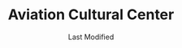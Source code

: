 ---
layout: location-page
date: Last Modified
description: "Local COVID-19 testing is available at Aviation Cultural Center in Atlanta, Georgia, USA."
permalink: "locations/georgia/atlanta/aviation-cultural-center/"
tags:
  - locations
  - georgia
title: Aviation Cultural Center
uniqueName: aviation-cultural-center
state: Georgia
stateAbbr: GA
hood: "Atlanta"
address: "3900 Aviation Circle NW"
city: "Atlanta"
zip: "30336"
zipsNearby: "30701 30703 30732 30733 30734 31029 31046 31816 31064 31085 31830 31097 36261 36262 36263 36264 36269 36273 36275 36280 30101 30102 30103 30004 30005 30009 30022 30023 30104 30301 30302 30303 30304 30305 30306 30307 30308 30309 30310 30311 30312 30313 30314 30315 30316 30317 30318 30319 30320 30321 30322 30324 30325 30326 30327 30328 30329 30330 30331 30332 30333 30334 30336 30337 30338 30339 30340 30341 30342 30343 30344 30345 30346 30348 30349 30350 30353 30354 30355 30356 30357 30358 30359 30360 30361 30362 30363 30364 30366 30368 30369 30370 30371 30374 30375 30377 30378 30380 30384 30385 30388 30392 30394 30396 30398 31106 31107 31119 31126 31131 31136 31139 31141 31145 31146 31150 31156 31192 31193 31195 31196 39901 30011 30106 30168 30002 30107 30204 30620 30622 30623 30108 30109 30517 30110 30205 30113 30515 30518 30519 30114 30115 30169 30112 30116 30117 30118 30119 30120 30121 30123 30124 30125 30111 30021 30206 30288 30012 30013 30094 30129 30014 30015 30016 30028 30040 30041 30019 30132 30157 30534 30030 30031 30032 30033 30034 30035 30036 30037 30133 30134 30135 30154 30026 30029 30095 30096 30097 30098 30099 30294 30137 30138 30212 30213 30139 30214 30215 30269 30270 31169 30140 30216 30542 30297 30298 30217 30219 30501 30503 30504 30506 30507 30218 30641 30220 30017 30222 30223 30224 30228 30229 30645 30141 30230 30142 30548 30233 30143 30549 30234 30018 30236 30237 30238 30144 30152 30156 30160 31144 30145 30240 30241 30261 30042 30043 30044 30045 30046 30049 30146 30047 30048 30147 30122 30038 30058 30248 30052 30250 30251 30252 30253 30126 30055 30148 30006 30007 30008 30060 30061 30062 30063 30064 30065 30066 30067 30068 30069 30090 30256 30257 30258 30655 30656 30259 30260 30287 30150 30564 30151 30056 30263 30264 30265 30271 30003 30010 30071 30091 30092 30093 30502 30566 30266 30054 30268 30567 30072 30070 30127 30074 30272 30273 30274 30296 30153 30149 30161 30162 30163 30164 30165 30170 30075 30076 30077 30663 30171 30275 30079 30276 30172 30277 30173 30080 30081 30082 30039 30078 30025 30666 30281 30083 30086 30087 30088 30284 30024 30175 30176 30575 30177 30178 30179 30285 30286 30084 30085 30289 30290 30291 30180 30182 30183 30184 30185 30292 30680 30187 30293 30188 30189 30295 30073 30347 30376 30379 30386 30387 30389 30390 30399 31120 31191 31197 31198 31199" 
mapUrl: "http://maps.apple.com/?q=Aviation+Cultural+Center&address=3900+Aviation+Circle+NW,Atlanta,Georgia,30336"
locationType: Drive-thru
phone: "404-613-8150"
website: "https://dph.georgia.gov/locations/aviation-cultural-center"
onlineBooking: undefined
closed: undefined
closedUpdate: May 23rd, 2020
notes: "By appointment only."
days: Weekdays
hours: 8:30AM-5PM
altDays: Saturdays
altHours: 9AM-Noon
ctaMessage: Learn more
ctaUrl: "https://dph.georgia.gov/locations/aviation-cultural-center"
---